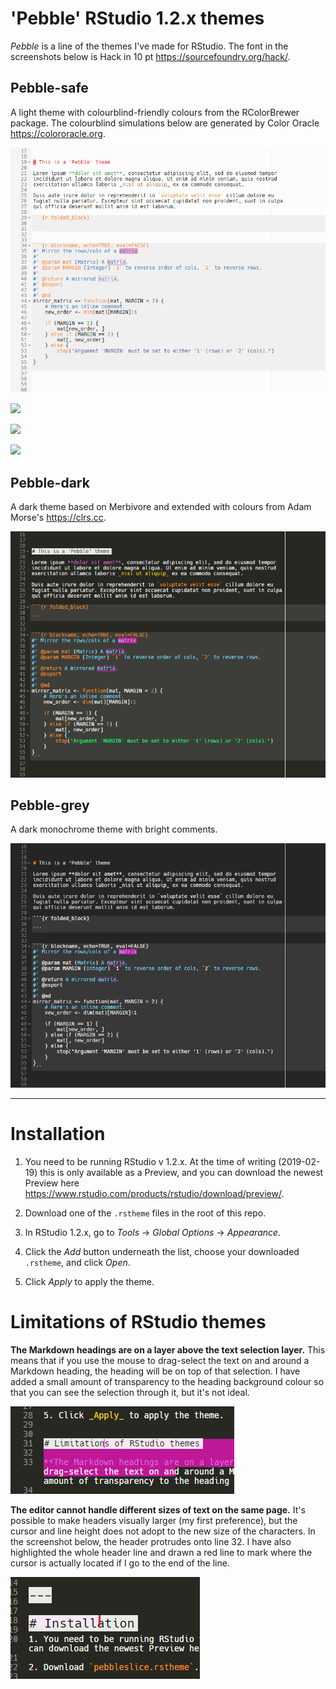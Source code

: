 # 'Pebble' RStudio 1.2.x themes

_Pebble_ is a line of the themes I've made for RStudio. The font in the screenshots below is Hack in 10 pt <https://sourcefoundry.org/hack/>.


## Pebble-safe

A light theme with colourblind-friendly colours from the RColorBrewer package. The colourblind simulations below are generated by Color Oracle <https://colororacle.org>.

![](images/pebble-safe.png)

![](images/pebble-deuteranopia.png)

![](images/pebble-protanopia.png)

![](images/pebble-tritanopia.png)



## Pebble-dark

A dark theme based on Merbivore and extended with colours from Adam Morse's <https://clrs.cc>.

![](images/pebble-dark.png)



## Pebble-grey

A dark monochrome theme with bright comments.

![](images/pebble-grey.png)


---


# Installation

1. You need to be running RStudio v 1.2.x. At the time of writing (2019-02-19) this is only available as a Preview, and you can download the newest Preview here <https://www.rstudio.com/products/rstudio/download/preview/>.

2. Download one of the `.rstheme` files in the root of this repo.

3. In RStudio 1.2.x, go to _Tools_ → _Global Options_ → _Appearance_.

4. Click the _Add_ button underneath the list, choose your downloaded `.rstheme`, and click _Open_.

5. Click _Apply_ to apply the theme.


# Limitations of RStudio themes

**The Markdown headings are on a layer above the text selection layer.** This means that if you use the mouse to drag-select the text on and around a Markdown heading, the heading will be on top of that selection. I have added a small amount of transparency to the heading background colour so that you can see the selection through it, but it's not ideal.

![](images/limitation1.png)


**The editor cannot handle different sizes of text on the same page.** It's possible to make headers visually larger (my first preference), but the cursor and line height does not adopt to the new size of the characters. In the screenshot below, the header protrudes onto line 32. I have also highlighted the whole header line and drawn a red line to mark where the cursor is actually located if I go to the end of the line.

![](images/limitation2.png)
